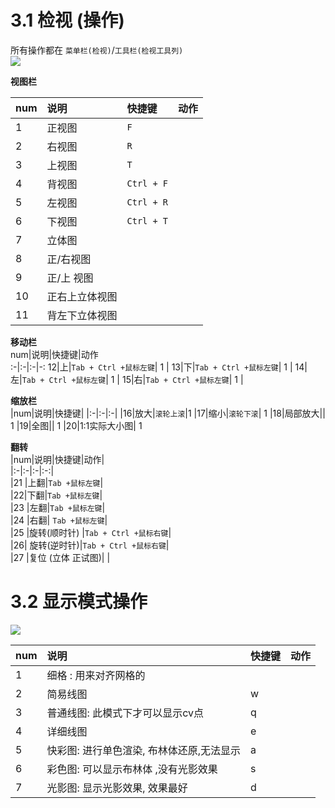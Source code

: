 

# 3.1 检视 (操作)
所有操作都在 `菜单栏(检视)`/`工具栏(检视工具列)`  
![](https://oss.6200052.xyz:44/mddata/ls/2022/11/9/检视工具栏.png)  

**视图栏**   

|num|说明|快捷键|动作|
|:-|:-|:-|:-:|  
|1| 正视图|`F`||  
|2|右视图|`R`||  
|3|上视图|`T`||  
|4|背视图|`Ctrl + F`||  
|5|左视图|`Ctrl + R`||  
|6|下视图| `Ctrl + T`||  
|7| 立体图|||  
|8|正/右视图|||  
|9|正/上 视图|||  
|10|正右上立体视图|||  
|11|背左下立体视图|||  

**移动栏**  
num|说明|快捷键|动作  
:-|:-|:-|-:
12|上|`Tab + Ctrl +鼠标左键`| 1 |
13|下|`Tab + Ctrl +鼠标左键`| 1 |
14|左|`Tab + Ctrl +鼠标左键`| 1 |
15|右|`Tab + Ctrl +鼠标左键`| 1 |

**缩放栏**   
|num|说明|快捷键|
|:-|:-|:-|
|16|放大|`滚轮上滚`|1 
|17|缩小|`滚轮下滚`| 1
|18|局部放大||  1
|19|全图||  1
|20|1:1实际大小图| 1 
	
**翻转**    
|num|说明|快捷键|动作|  
|:-|:-|:-|:-:|  
|21 |上翻|`Tab +鼠标左键`|  
|22|下翻|`Tab +鼠标左键`|  
|23 |左翻|`Tab +鼠标左键`|  
|24 |右翻| `Tab +鼠标左键`|  
|25 |旋转(顺时针) |`Tab + Ctrl +鼠标右键`|  
|26|  旋转(逆时针)|`Tab + Ctrl +鼠标右键`|  
|27 |复位 (立体 正试图)|  |  



# 3.2 显示模式操作  

![](https://oss.6200052.xyz:44/mddata/ls/2022/11/9/视图模式.png)  



|num|说明|快捷键|动作|  
|:-|:-|:-|:-:|  
|1|细格 : 用来对齐网格的|||
|2|简易线图 |w||
|3|普通线图: 此模式下才可以显示cv点 |q||
|4|详细线图 |e||
|5|快彩图: 进行单色渲染, 布林体还原,无法显示    |a||
|6|彩色图: 可以显示布林体 ,没有光影效果|  s||
|7|光影图: 显示光影效果, 效果最好  | d||

